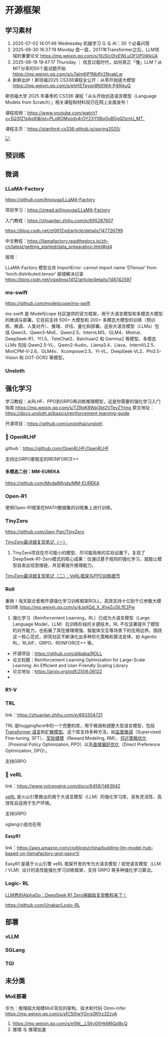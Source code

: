 # 开源框架

## 学习素材

1. 2025-07-02 14:01:48 Wednesday 机器学习 Q 与 AI：30 个必备问答
2. 2025-06-30 16:37:19 Monday 盘一盘，2017年Transformer之后，LLM领域的重要论文 https://mp.weixin.qq.com/s/1lUSlc0tvEWLuOFOP0WkUA
3. 2025-06-19 19:47:17 Thursday ｜ 信息过载时代，如何真正「懂」LLM？从MIT分享的50个面试题开始 https://mp.weixin.qq.com/s/u7aIm6jP1Nblfjr2NvakLw
4. 新鲜出炉！斯坦福2025 CS336课程全公开：从零开始搓大模型 https://mp.weixin.qq.com/s/ehHSTpysn9NXW4-P4RjkuQ

斯坦福大学 2025 年春季的 CS336 课程「从头开始创造语言模型（Language Models from Scratch）」相关课程和材料现已在网上全面发布！

课程视频：https://www.youtube.com/watch?v=SQ3fZ1sAqXI&list=PLoROMvodv4rOY23Y0BoGoBGgQ1zmU_MT_

课程主页：https://stanford-cs336.github.io/spring2025/

![](https://zhipu-ai.feishu.cn/space/api/box/stream/download/asynccode/?code=NDhiNmZiMWFjYTAxYzFiMjllOGQwYzhlYzIxYzE1YWJfV3l3RXpjNmNheVg0U1VNUGIyblVNdGpHeW13SU5BNE1fVG9rZW46SFdlRmI3a2hrb2NXSEd4azZVOWNNR2lvbmRkXzE3NTQ1MzkwODc6MTc1NDU0MjY4N19WNA)

## 预训练


## 微调

### LLaMA-Factory

https://github.com/hiyouga/LLaMA-Factory

项目学习：https://zread.ai/hiyouga/LLaMA-Factory

入门教程：https://zhuanlan.zhihu.com/p/695287607

https://blog.csdn.net/zt0612xd/article/details/147726799

中文教程：https://llamafactory.readthedocs.io/zh-cn/latest/getting_started/data_preparation.html#id4

报错：

LLaMA-Factory 模型合并 ImportError: cannot import name ‘DTensor‘ from ‘torch.distributed.tensor‘ 报错解决记录 https://blog.csdn.net/ygxdmss1412/article/details/148742597

### ms-swift

https://github.com/modelscope/ms-swift

ms-swift 是 ModelScope 社区提供的官方框架，用于大语言模型和多模态大模型的微调与部署。它目前支持 500+ 大模型和 200+ 多模态大模型的训练（预训练、微调、人类对齐）、推理、评估、量化和部署。这些大语言模型（LLMs）包括 Qwen3、Qwen3-MoE、Qwen2.5、InternLM3、GLM4、Mistral、DeepSeek-R1、Yi1.5、TeleChat2、Baichuan2 和 Gemma2 等模型。多模态 LLMs 包括 Qwen2.5-VL、Qwen2-Audio、Llama3.4、Llava、InternVL2.5、MiniCPM-V-2.6、GLM4v、Xcomposer2.5、Yi-VL、DeepSeek-VL2、Phi3.5-Vision 和 GOT-OCR2 等模型。


### Unsloth


## 强化学习

学习教程：从RLHF、PPO到GRPO再训练推理模型，这是你需要的强化学习入门指南 https://mp.weixin.qq.com/s/TZRqK8Waj3bt2VTeyZYjmg
原文地址：https://docs.unsloth.ai/basics/reinforcement-learning-guide

开源项目：https://github.com/unslothai/unsloth



### 🌈 OpenRLHF

github：https://github.com/OpenRLHF/OpenRLHF

支持比GRPO更稳定的REINFORCE++


#### 多模态二创：MM-EUREKA

https://github.com/ModalMinds/MM-EUREKA


### Open-R1

使用Open-R1框架在MATH数据集的训练集上进行训练。


### TinyZero

https://github.com/Jiayi-Pan/TinyZero

[TinyZero最详细复现笔记（一）](https://zhuanlan.zhihu.com/p/1903191617571125117)

1. TinyZero项目在尽可能小的模型、尽可能简单的实验设置下，复现了DeepSeek-R1-Zero模式的核心成果：仅通过基于规则的强化学习，就能让模型自发出现思维链，并显著提升推理能力。

[TinyZero最详细复现笔记（二）：VeRL框架与PPO训练细节](https://zhuanlan.zhihu.com/p/1903855264207200959)


### Roll

重磅！淘天联合爱橙开源强化学习训练框架ROLL，高效支持十亿到千亿参数大模型训练 https://mp.weixin.qq.com/s/4JaXQd_X_XheZuSILfE2Pw

1. 强化学习（Reinforcement Learning，RL）已成为大语言模型（Large Language Model，LLM）后训练阶段的关键技术。RL 不仅显著提升了模型的对齐能力，也拓展了其在推理增强、智能体交互等场景下的应用边界。围绕这一核心范式，研究社区不断演化出多种优化策略和算法变体，如 Agentic RL、RLAIF、GRPO、REINFORCE++ 等。

* 开源项目：https://github.com/alibaba/ROLL
* 论文标题：Reinforcement Learning Optimization for Large-Scale Learning: An Efficient and User-Friendly Scaling Library
* 论文地址：https://arxiv.org/pdf/2506.06122
* 


### R1-V


### TRL

link：https://zhuanlan.zhihu.com/p/693304721

TRL 是huggingface中的一个完整的库，用于微调和调整大型语言模型，包括 [Transformer 语言](https://zhida.zhihu.com/search?content_id=242198265&content_type=Article&match_order=1&q=Transformer+%E8%AF%AD%E8%A8%80&zhida_source=entity)和[扩散模型](https://zhida.zhihu.com/search?content_id=242198265&content_type=Article&match_order=1&q=%E6%89%A9%E6%95%A3%E6%A8%A1%E5%9E%8B&zhida_source=entity)。这个库支持多种方法，如[监督微调](https://zhida.zhihu.com/search?content_id=242198265&content_type=Article&match_order=1&q=%E7%9B%91%E7%9D%A3%E5%BE%AE%E8%B0%83&zhida_source=entity)（Supervised Fine-tuning, SFT）、[奖励建模](https://zhida.zhihu.com/search?content_id=242198265&content_type=Article&match_order=1&q=%E5%A5%96%E5%8A%B1%E5%BB%BA%E6%A8%A1&zhida_source=entity)（Reward Modeling, RM）、[邻近策略优化](https://zhida.zhihu.com/search?content_id=242198265&content_type=Article&match_order=1&q=%E9%82%BB%E8%BF%91%E7%AD%96%E7%95%A5%E4%BC%98%E5%8C%96&zhida_source=entity)（Proximal Policy Optimization, PPO）以及[直接偏好优化](https://zhida.zhihu.com/search?content_id=242198265&content_type=Article&match_order=1&q=%E7%9B%B4%E6%8E%A5%E5%81%8F%E5%A5%BD%E4%BC%98%E5%8C%96&zhida_source=entity)（Direct Preference Optimization, DPO）。

支持GRPO


### 🌈 veRL

link：https://www.volcengine.com/docs/6459/1463942

[veRL](https://github.com/volcengine/verl) 是火山引擎推出的用于大语言模型（LLM）的强化学习库，具有灵活性、高效性且适用于生产环境。

支持GRPO

sglang小组也在用


#### EasyR1

link：https://aws.amazon.com/cn/blogs/china/building-llm-model-hub-based-on-llamafactory-and-easyr1/

EasyR1 是基于火山引擎 veRL 框架开发的专为大语言模型 / 视觉语言模型（LLM / VLM）设计的高性能强化学习训练框架，支持 GRPO 等多种强化学习算法。


### Logic- RL

[LLM界的AlphaGo：DeepSeek R1 Zero保姆级复现教程来了！](https://zhuanlan.zhihu.com/p/22769760306)

https://github.com/Unakar/Logic-RL


## 部署


### vLLM


### SGLang


### TGI


## 未分类


### MoE部署

华为：推理超大规模MoE背后的架构、技术和代码 Omni-Infer https://mp.weixin.qq.com/s/sfC5l0wYGrrs0Kfrz3ZzyA

1. https://mp.weixin.qq.com/s/e5Nl__L5lty0XHkM6Qd8cQ
2. 推理 与 推理加速
